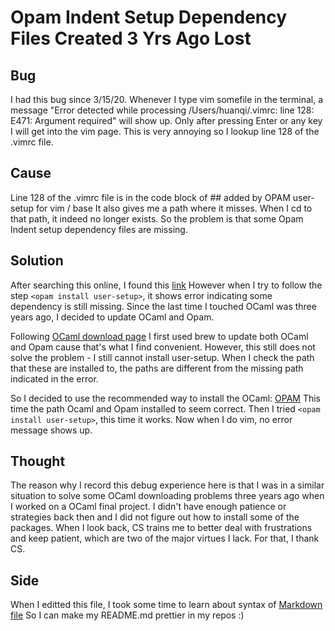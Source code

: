 # Opam Indent Setup Dependency Files Created 3 Yrs Ago Lost 

## Bug
I had this bug since 3/15/20. Whenever I type vim somefile in the terminal, a message 
"Error detected while processing /Users/huanqi/.vimrc: line 128: E471: Argument required" 
will show up. Only after pressing Enter or any key I will get into the vim page. 
This is very annoying so I lookup line 128 of the .vimrc file. 

## Cause
Line 128 of the .vimrc file is in the code block of ## added by OPAM user-setup for vim / base 
It also gives me a path where it misses. When I cd to that path, it indeed no longer exists. 
So the problem is that some Opam Indent setup dependency files are missing. 


## Solution
After searching this online, I found this [link](https://github.com/OCamlPro/opam-user-setup)
However when I try to follow the step `<opam install user-setup>`, it shows error indicating some 
dependency is still missing. Since the last time I touched OCaml was three years ago, I decided
to update OCaml and Opam.

Following [OCaml download page](https://ocaml.org/docs/install.html#Homebrew-Homebrew) I first
used brew to update both OCaml and Opam cause that's what I find convenient. However, this still 
does not solve the problem - I still cannot install user-setup. When I check the path that 
these are installed to, the paths are different from the missing path indicated in the error. 

So I decided to use the recommended way to install the OCaml: [OPAM](https://opam.ocaml.org/doc/Install.html)
This time the path Ocaml and Opam installed to seem correct. Then I tried `<opam install user-setup>`,
this time it works. Now when I do vim, no error message shows up.

## Thought
The reason why I record this debug experience here is that I was in a similar situation to solve some
OCaml downloading problems three years ago when I worked on a OCaml final project. I didn't have enough
patience or strategies back then and I did not figure out how to install some of the packages. When I 
look back, CS trains me to better deal with frustrations and keep patient, which are two of the major 
virtues I lack. For that, I thank CS. 

## Side
When I editted this file, I took some time to learn about syntax of [Markdown file](https://guides.github.com/features/mastering-markdown/)
So I can make my README.md prettier in my repos :) 
